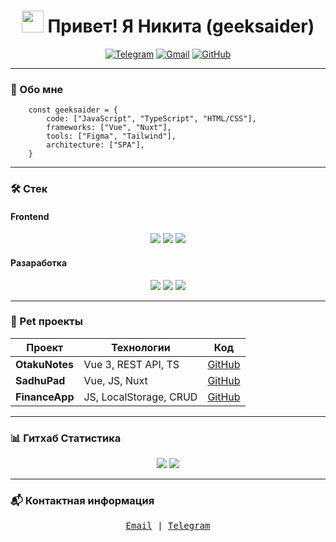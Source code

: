 
<h1 align="center"> 
  <img src="https://media.giphy.com/media/hvRJCLFzcasrR4ia7z/giphy.gif" width="35px"> 
  Привет! Я Никита (geeksaider)
</h1>

<div align="center">
  
[![Telegram](https://img.shields.io/badge/-@geeksaider-2CA5E0?style=for-the-badge&logo=telegram&logoColor=white)](https://t.me/geeksaider)
[![Gmail](https://img.shields.io/badge/-geeksaider@gmail.com-D14836?style=for-the-badge&logo=gmail&logoColor=white)](mailto:geeksaider@gmail.com)
[![GitHub](https://img.shields.io/badge/-Portfolio-181717?style=for-the-badge&logo=github&logoColor=white)](https://github.com/geeksaider)

</div>

---

### 🎯 Обо мне
```
    const geeksaider = {
        code: ["JavaScript", "TypeScript", "HTML/CSS"],
        frameworks: ["Vue", "Nuxt"],
        tools: ["Figma", "Tailwind"],
        architecture: ["SPA"],
    }
````

---

### 🛠 Стек

#### **Frontend**
<p align="center">
  <img src="https://img.shields.io/badge/Vue.js-4FC08D?style=for-the-badge&logo=vuedotjs&logoColor=white">
  <img src="https://img.shields.io/badge/TypeScript-3178C6?style=for-the-badge&logo=typescript&logoColor=white">
  <img src="https://img.shields.io/badge/Tailwind_CSS-06B6D4?style=for-the-badge&logo=tailwind-css&logoColor=white">
</p>

#### **Разаработка**
<p align="center">
  <img src="https://img.shields.io/badge/Git-F05032?style=for-the-badge&logo=git&logoColor=white">
  <img src="https://img.shields.io/badge/Figma-F24E1E?style=for-the-badge&logo=figma&logoColor=white">
  <img src="https://img.shields.io/badge/VS_Code-007ACC?style=for-the-badge&logo=visual-studio-code&logoColor=white">
</p>

---

### 🌟 Pet проекты

|     Проект      |       Технологии       |         Код          |
|-----------------|------------------------|----------------------|
| **OtakuNotes**  | Vue 3, REST API, TS    |  <a href="https://github.com/geeksaider/OtakuNotes" target="_blank">GitHub</a>         |
| **SadhuPad**    | Vue, JS, Nuxt          |  <a href="https://github.com/geeksaider/sadhu-pad" target="_blank">GitHub</a>        |
| **FinanceApp**  | JS, LocalStorage, CRUD |  <a href="https://github.com/geeksaider/Example-bank-precent-count" target="_blank">GitHub</a>        |

---

### 📊 Гитхаб Статистика

<p align="center">
  <img src="https://github-readme-stats.vercel.app/api?username=geeksaider&show_icons=true&theme=vue-dark&hide_border=true">
  <img src="https://github-readme-stats.vercel.app/api/top-langs/?username=geeksaider&layout=compact&theme=vue-dark&hide_border=true">
</p>

---

### 📬 Контактная информация

<p align="center">
  <samp>
    <a href="mailto:geeksaider@gmail.com">Email</a> |
    <a href="https://t.me/geeksaider">Telegram</a>
  </samp>
</p>

</div>
